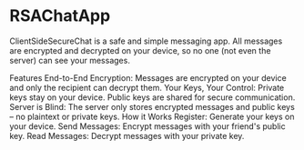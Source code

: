 # RSAChatApp
ClientSideSecureChat is a safe and simple messaging app. All messages are encrypted and decrypted on your device, so no one (not even the server) can see your messages.

Features
End-to-End Encryption: Messages are encrypted on your device and only the recipient can decrypt them.
Your Keys, Your Control: Private keys stay on your device. Public keys are shared for secure communication.
Server is Blind: The server only stores encrypted messages and public keys – no plaintext or private keys.
How it Works
Register: Generate your keys on your device.
Send Messages: Encrypt messages with your friend's public key.
Read Messages: Decrypt messages with your private key.

